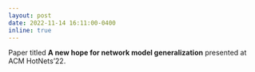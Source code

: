 ```yaml
---
layout: post
date: 2022-11-14 16:11:00-0400
inline: true
---
```


Paper titled <b> A new hope for network model generalization</b> presented at ACM HotNets’22.
